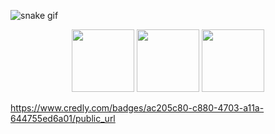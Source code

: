 ![snake gif](https://raw.githubusercontent.com/bonobix/bonobix/refs/heads/output/github-contribution-grid-snake.svg)

<p align="center">
  <a href="https://www.credly.com/badges/ac205c80-c880-4703-a11a-644755ed6a01/public_url"><img src="https://images.credly.com/images/ac205c80-c880-4703-a11a-644755ed6a01/linux-foundation-badge.png" width="100"/></a>
  <a href="https://www.credly.com/badges/ID2"><img src="https://images.credly.com/images/ID2/badge.png" width="100"/></a>
  <a href="https://www.credly.com/badges/ID3"><img src="https://images.credly.com/images/ID3/badge.png" width="100"/></a>
</p>


https://www.credly.com/badges/ac205c80-c880-4703-a11a-644755ed6a01/public_url
